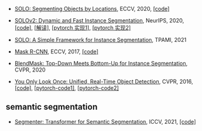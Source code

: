  - [SOLO: Segmenting Objects by Locations](https://www.ecva.net/papers/eccv_2020/papers_ECCV/papers/123630630.pdf), ECCV, 2020, [[code]](https://github.com/WXinlong/SOLO)
 
 - [SOLOv2: Dynamic and Fast Instance Segmentation](https://proceedings.neurips.cc/paper/2020/hash/cd3afef9b8b89558cd56638c3631868a-Abstract.html), NeurIPS, 2020, [[code]](https://github.com/aim-uofa/AdelaiDet/), [[解读]](https://blog.csdn.net/weixin_42708301/article/details/115557838), [[pytorch 实现1]](https://github.com/OpenFirework/pytorch_solov2), [[pytorch 实现2]](https://github.com/BXuan694/SOLO-pytorch)

 - [SOLO: A Simple Framework for Instance Segmentation](https://arxiv.org/pdf/2106.15947.pdf), TPAMI, 2021

 - [Mask R-CNN](https://arxiv.org/pdf/1703.06870.pdf), ECCV, 2017, [[code]](https://github.com/matterport/Mask_RCNN)

 - [BlendMask: Top-Down Meets Bottom-Up for Instance Segmentation](https://openaccess.thecvf.com/content_CVPR_2020/papers/Chen_BlendMask_Top-Down_Meets_Bottom-Up_for_Instance_Segmentation_CVPR_2020_paper.pdf), CVPR, 2020


 - [You Only Look Once: Unified, Real-Time Object Detection](https://www.cv-foundation.org/openaccess/content_cvpr_2016/papers/Redmon_You_Only_Look_CVPR_2016_paper.pdf), CVPR, 2016, [[code]](https://pjreddie.com/darknet/yolo/), [[pytorch-code1]](https://github.com/DuanYiqun/pytorch_implementation_of_Yolov1), [[pytorch-code2]](https://github.com/abeardear/pytorch-YOLO-v1)

 ## semantic segmentation
 - [Segmenter: Transformer for Semantic Segmentation](https://openaccess.thecvf.com/content/ICCV2021/papers/Strudel_Segmenter_Transformer_for_Semantic_Segmentation_ICCV_2021_paper.pdf), ICCV, 2021, [[code]](https://github.com/rstrudel/segmenter)